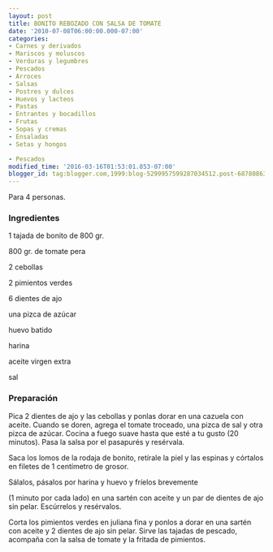 ```yaml
---
layout: post
title: BONITO REBOZADO CON SALSA DE TOMATE
date: '2010-07-08T06:00:00.000-07:00'
categories:
- Carnes y derivados
- Mariscos y moluscos
- Verduras y legumbres
- Pescados
- Arroces
- Salsas
- Postres y dulces
- Huevos y lacteos
- Pastas
- Entrantes y bocadillos
- Frutas
- Sopas y cremas
- Ensaladas
- Setas y hongos

- Pescados
modified_time: '2016-03-16T01:53:01.853-07:00'
blogger_id: tag:blogger.com,1999:blog-5299957599287034512.post-6878086369401302728
---
```


Para 4 personas.

<h3>Ingredientes</h3>

1 tajada de bonito de 800 gr.

800 gr. de tomate pera

2 cebollas

2 pimientos verdes

6 dientes de ajo

una pizca de azúcar

huevo batido

harina

aceite virgen extra

sal

<h3>Preparación</h3>

Pica 2 dientes de ajo y las cebollas y ponlas dorar en una cazuela con aceite. Cuando se doren, agrega el tomate troceado, una pizca de sal y otra pizca de azúcar. Cocina a fuego suave hasta que esté a tu gusto (20 minutos). Pasa la salsa por el pasapurés y resérvala.

Saca los lomos de la rodaja de bonito, retírale la piel y las espinas y córtalos en filetes de 1 centímetro de grosor.

Sálalos, pásalos por harina y huevo y fríelos brevemente

(1 minuto por cada lado) en una sartén con aceite y un par de dientes de ajo sin pelar. Escúrrelos y resérvalos.

Corta los pimientos verdes en juliana fina y ponlos a dorar en una sartén con aceite y 2 dientes de ajo sin pelar. Sirve las tajadas de pescado, acompaña con la salsa de tomate y la fritada de pimientos.

